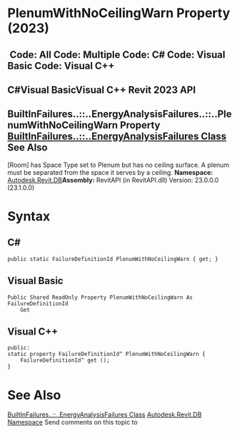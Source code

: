 # PlenumWithNoCeilingWarn Property (2023)

﻿
 Code: All Code: Multiple Code: C# Code: Visual Basic Code: Visual C++   
---  
C#Visual BasicVisual C++
Revit 2023 API  
---  
BuiltInFailures..::..EnergyAnalysisFailures..::..PlenumWithNoCeilingWarn Property   
[BuiltInFailures..::..EnergyAnalysisFailures Class](8b9bfa39-1c9b-5cb0-14f1-0f49e2f8828a.md "BuiltInFailures.EnergyAnalysisFailures Class") See Also  
---  
[Room] has Space Type set to Plenum but has no ceiling surface. A plenum must be separated from the space it serves by a ceiling. 
**Namespace:** [Autodesk.Revit.DB](87546ba7-461b-c646-cbb1-2cb8f5bff8b2.md "Autodesk.Revit.DB Namespace")**Assembly:** RevitAPI (in RevitAPI.dll) Version: 23.0.0.0 (23.1.0.0)
# Syntax
C#  
---  
```text
public static FailureDefinitionId PlenumWithNoCeilingWarn { get; }
```
  
Visual Basic  
---  
```text
Public Shared ReadOnly Property PlenumWithNoCeilingWarn As FailureDefinitionId
	Get
```
  
Visual C++  
---  
```text
public:
static property FailureDefinitionId^ PlenumWithNoCeilingWarn {
	FailureDefinitionId^ get ();
}
```
  
# See Also
[BuiltInFailures..::..EnergyAnalysisFailures Class](8b9bfa39-1c9b-5cb0-14f1-0f49e2f8828a.md "BuiltInFailures.EnergyAnalysisFailures Class")
[Autodesk.Revit.DB Namespace](87546ba7-461b-c646-cbb1-2cb8f5bff8b2.md "Autodesk.Revit.DB Namespace")
Send comments on this topic to 